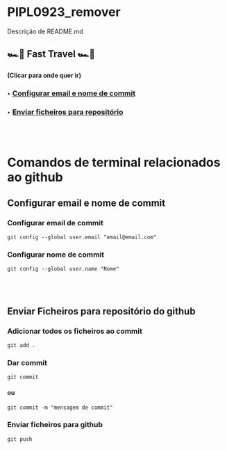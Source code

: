 # PIPL0923_remover

Descrição de README.md

## 🏎️💨 Fast Travel 🏎️💨

#### (Clicar para onde quer ir)

### ‣ [Configurar email e nome de commit](https://github.com/RicardoChambel/PIPL0923_remover?tab=readme-ov-file#configurar-email-e-nome-de-commit)

### ‣ [Enviar ficheiros para repositório](https://github.com/RicardoChambel/PIPL0923_remover?tab=readme-ov-file#enviar-ficheiros-para-reposit%C3%B3rio-do-github)

<br>
<br>

# Comandos de terminal relacionados ao github

## Configurar email e nome de commit

### Configurar email de commit

```
git config --global user.email "email@email.com"
```

### Configurar nome de commit

```
git config --global user.name "Nome"
```

<br>
<br>

## Enviar Ficheiros para repositório do github

### Adicionar todos os ficheiros ao commit

```
git add .
```

### Dar commit

```
git commit
```

#### ou

```
git commit -m "mensagem de commit"
```

### Enviar ficheiros para github

```
git push
```
